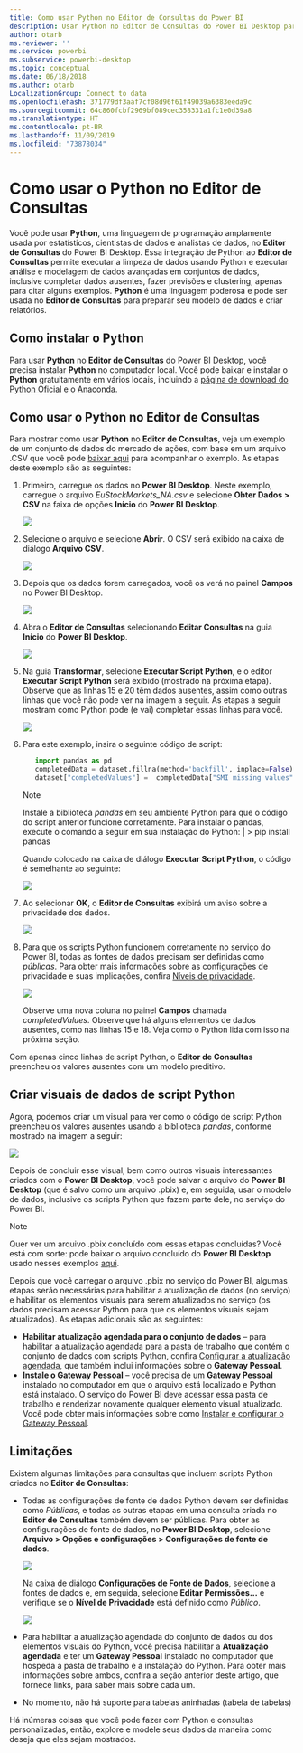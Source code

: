 ```yaml
---
title: Como usar Python no Editor de Consultas do Power BI
description: Usar Python no Editor de Consultas do Power BI Desktop para análise avançada
author: otarb
ms.reviewer: ''
ms.service: powerbi
ms.subservice: powerbi-desktop
ms.topic: conceptual
ms.date: 06/18/2018
ms.author: otarb
LocalizationGroup: Connect to data
ms.openlocfilehash: 371779df3aaf7cf08d96f61f49039a6383eeda9c
ms.sourcegitcommit: 64c860fcbf2969bf089cec358331a1fc1e0d39a8
ms.translationtype: HT
ms.contentlocale: pt-BR
ms.lasthandoff: 11/09/2019
ms.locfileid: "73878034"
---
```

# <a name="using-python-in-query-editor"></a>Como usar o Python no Editor de Consultas
Você pode usar **Python**, uma linguagem de programação amplamente usada por estatísticos, cientistas de dados e analistas de dados, no **Editor de Consultas** do Power BI Desktop. Essa integração de Python ao **Editor de Consultas** permite executar a limpeza de dados usando Python e executar análise e modelagem de dados avançadas em conjuntos de dados, inclusive completar dados ausentes, fazer previsões e clustering, apenas para citar alguns exemplos. **Python** é uma linguagem poderosa e pode ser usada no **Editor de Consultas** para preparar seu modelo de dados e criar relatórios.

## <a name="installing-python"></a>Como instalar o Python
Para usar **Python** no **Editor de Consultas** do Power BI Desktop, você precisa instalar **Python** no computador local. Você pode baixar e instalar o **Python** gratuitamente em vários locais, incluindo a [página de download do Python Oficial](https://www.python.org/) e o [Anaconda](https://anaconda.org/anaconda/python/).

## <a name="using-python-in-query-editor"></a>Como usar o Python no Editor de Consultas
Para mostrar como usar **Python** no **Editor de Consultas**, veja um exemplo de um conjunto de dados do mercado de ações, com base em um arquivo .CSV que você pode [baixar aqui](https://download.microsoft.com/download/F/8/A/F8AA9DC9-8545-4AAE-9305-27AD1D01DC03/EuStockMarkets_NA.csv) para acompanhar o exemplo. As etapas deste exemplo são as seguintes:

1. Primeiro, carregue os dados no **Power BI Desktop**. Neste exemplo, carregue o arquivo *EuStockMarkets_NA.csv* e selecione **Obter Dados > CSV** na faixa de opções **Início** do **Power BI Desktop**.
   
   ![](media/desktop-python-in-query-editor/python-in-query-editor-1.png)
2. Selecione o arquivo e selecione **Abrir**. O CSV será exibido na caixa de diálogo **Arquivo CSV**.
   
   ![](media/desktop-python-in-query-editor/python-in-query-editor-2.png)
3. Depois que os dados forem carregados, você os verá no painel **Campos** no Power BI Desktop.
   
   ![](media/desktop-python-in-query-editor/python-in-query-editor-3.png)
4. Abra o **Editor de Consultas** selecionando **Editar Consultas** na guia **Início** do **Power BI Desktop**.
   
   ![](media/desktop-python-in-query-editor/python-in-query-editor-4.png)
5. Na guia **Transformar**, selecione **Executar Script Python**, e o editor **Executar Script Python** será exibido (mostrado na próxima etapa). Observe que as linhas 15 e 20 têm dados ausentes, assim como outras linhas que você não pode ver na imagem a seguir. As etapas a seguir mostram como Python pode (e vai) completar essas linhas para você.
   
   ![](media/desktop-python-in-query-editor/python-in-query-editor-5.png)
6. Para este exemplo, insira o seguinte código de script:
   
    ```python
       import pandas as pd
       completedData = dataset.fillna(method='backfill', inplace=False)
       dataset["completedValues"] =  completedData["SMI missing values"]
   ```

   > [!NOTE]
   > Instale a biblioteca *pandas* em seu ambiente Python para que o código do script anterior funcione corretamente. Para instalar o pandas, execute o comando a seguir em sua instalação do Python: |      > pip install pandas
   > 
   > 
   
   Quando colocado na caixa de diálogo **Executar Script Python**, o código é semelhante ao seguinte:
   
   ![](media/desktop-python-in-query-editor/python-in-query-editor-5b.png)
7. Ao selecionar **OK**, o **Editor de Consultas** exibirá um aviso sobre a privacidade dos dados.
   
   ![](media/desktop-python-in-query-editor/python-in-query-editor-6.png)
8. Para que os scripts Python funcionem corretamente no serviço do Power BI, todas as fontes de dados precisam ser definidas como *públicas*. Para obter mais informações sobre as configurações de privacidade e suas implicações, confira [Níveis de privacidade](desktop-privacy-levels.md).
   
   ![](media/desktop-python-in-query-editor/python-in-query-editor-7.png)
   
   Observe uma nova coluna no painel **Campos** chamada *completedValues*. Observe que há alguns elementos de dados ausentes, como nas linhas 15 e 18. Veja como o Python lida com isso na próxima seção.
   

Com apenas cinco linhas de script Python, o **Editor de Consultas** preencheu os valores ausentes com um modelo preditivo.

## <a name="creating-visuals-from-python-script-data"></a>Criar visuais de dados de script Python
Agora, podemos criar um visual para ver como o código de script Python preencheu os valores ausentes usando a biblioteca *pandas*, conforme mostrado na imagem a seguir:

![](media/desktop-python-in-query-editor/python-in-query-editor-8.png)

Depois de concluir esse visual, bem como outros visuais interessantes criados com o **Power BI Desktop**, você pode salvar o arquivo do **Power BI Desktop** (que é salvo como um arquivo .pbix) e, em seguida, usar o modelo de dados, inclusive os scripts Python que fazem parte dele, no serviço do Power BI.

> [!NOTE]
> Quer ver um arquivo .pbix concluído com essas etapas concluídas? Você está com sorte: pode baixar o arquivo concluído do **Power BI Desktop** usado nesses exemplos [aqui](https://download.microsoft.com/download/A/B/C/ABCF5589-B88F-49D4-ADEB-4A623589FC09/Complete%20Values%20with%20Python%20in%20PQ.pbix).

Depois que você carregar o arquivo .pbix no serviço do Power BI, algumas etapas serão necessárias para habilitar a atualização de dados (no serviço) e habilitar os elementos visuais para serem atualizados no serviço (os dados precisam acessar Python para que os elementos visuais sejam atualizados). As etapas adicionais são as seguintes:

* **Habilitar atualização agendada para o conjunto de dados** – para habilitar a atualização agendada para a pasta de trabalho que contém o conjunto de dados com scripts Python, confira [Configurar a atualização agendada](refresh-scheduled-refresh.md), que também inclui informações sobre o **Gateway Pessoal**.
* **Instale o Gateway Pessoal** – você precisa de um **Gateway Pessoal** instalado no computador em que o arquivo está localizado e Python está instalado. O serviço do Power BI deve acessar essa pasta de trabalho e renderizar novamente qualquer elemento visual atualizado. Você pode obter mais informações sobre como [Instalar e configurar o Gateway Pessoal](personal-gateway.md).

## <a name="limitations"></a>Limitações
Existem algumas limitações para consultas que incluem scripts Python criados no **Editor de Consultas**:

* Todas as configurações de fonte de dados Python devem ser definidas como *Públicas*, e todas as outras etapas em uma consulta criada no **Editor de Consultas** também devem ser públicas. Para obter as configurações de fonte de dados, no **Power BI Desktop**, selecione **Arquivo > Opções e configurações > Configurações de fonte de dados**.
  
  ![](media/desktop-python-in-query-editor/python-in-query-editor-9.png)
  
  Na caixa de diálogo **Configurações de Fonte de Dados**, selecione a fontes de dados e, em seguida, selecione **Editar Permissões...** e verifique se o **Nível de Privacidade** está definido como *Público*.
  
  ![](media/desktop-python-in-query-editor/python-in-query-editor-10.png)    
* Para habilitar a atualização agendada do conjunto de dados ou dos elementos visuais do Python, você precisa habilitar a **Atualização agendada** e ter um **Gateway Pessoal** instalado no computador que hospeda a pasta de trabalho e a instalação do Python. Para obter mais informações sobre ambos, confira a seção anterior deste artigo, que fornece links, para saber mais sobre cada um.
* No momento, não há suporte para tabelas aninhadas (tabela de tabelas) 

Há inúmeras coisas que você pode fazer com Python e consultas personalizadas, então, explore e modele seus dados da maneira como deseja que eles sejam mostrados.

